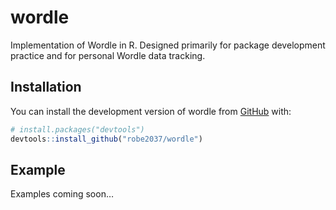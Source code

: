 
<!-- README.md is generated from README.Rmd. Please edit that file -->

# wordle

<!-- badges: start -->
<!-- badges: end -->

Implementation of Wordle in R. Designed primarily for package
development practice and for personal Wordle data tracking.

## Installation

You can install the development version of wordle from
[GitHub](https://github.com/) with:

``` r
# install.packages("devtools")
devtools::install_github("robe2037/wordle")
```

## Example

Examples coming soon…
